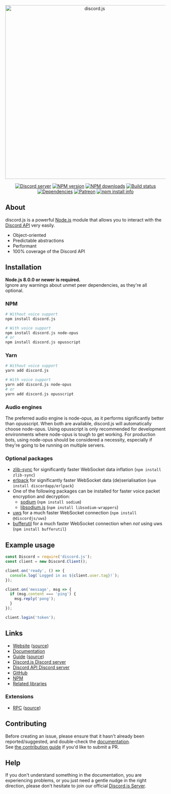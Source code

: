<div align="center">

  [<img src="https://discord.js.org/static/logo.svg" width="546" alt="discord.js" />](https://discord.js.org)
  
  [![Discord server](https://discordapp.com/api/guilds/222078108977594368/embed.png)](https://discord.gg/bRCvFy9)
  [![NPM version](https://img.shields.io/npm/v/discord.js.svg?maxAge=3600)](https://www.npmjs.com/package/discord.js)
  [![NPM downloads](https://img.shields.io/npm/dt/discord.js.svg?maxAge=3600)](https://www.npmjs.com/package/discord.js)
  [![Build status](https://travis-ci.org/discordjs/discord.js.svg)](https://travis-ci.org/discordjs/discord.js)
  [![Dependencies](https://img.shields.io/david/discordjs/discord.js.svg?maxAge=3600)](https://david-dm.org/discordjs/discord.js)
  [![Patreon](https://img.shields.io/badge/donate-patreon-F96854.svg)](https://www.patreon.com/discordjs)
  [![npm install info](https://nodei.co/npm/discord.js.png?downloads=true&stars=true)](https://nodei.co/npm/discord.js/)
</div>

## About

discord.js is a powerful [Node.js](https://nodejs.org) module that allows you to interact with the
[Discord API](https://discordapp.com/developers/docs/intro) very easily.

- Object-oriented
- Predictable abstractions
- Performant
- 100% coverage of the Discord API

## Installation

**Node.js 8.0.0 or newer is required.**  
Ignore any warnings about unmet peer dependencies, as they're all optional.

### NPM

```bash
# Without voice support
npm install discord.js

# With voice support
npm install discord.js node-opus
# or
npm install discord.js opusscript
```

### Yarn

```bash
# Without voice support
yarn add discord.js

# With voice support
yarn add discord.js node-opus
# or
yarn add discord.js opusscript
```

### Audio engines

The preferred audio engine is node-opus, as it performs significantly better than opusscript. When both are available, discord.js will automatically choose node-opus.
Using opusscript is only recommended for development environments where node-opus is tough to get working.
For production bots, using node-opus should be considered a necessity, especially if they're going to be running on multiple servers.

### Optional packages

- [zlib-sync](https://www.npmjs.com/package/zlib-sync) for significantly faster WebSocket data inflation (`npm install zlib-sync`)
- [erlpack](https://github.com/discordapp/erlpack) for significantly faster WebSocket data (de)serialisation (`npm install discordapp/erlpack`)
- One of the following packages can be installed for faster voice packet encryption and decryption:
  - [sodium](https://www.npmjs.com/package/sodium) (`npm install sodium`)
  - [libsodium.js](https://www.npmjs.com/package/libsodium-wrappers) (`npm install libsodium-wrappers`)
- [uws](https://www.npmjs.com/package/@discordjs/uws) for a much faster WebSocket connection (`npm install @discordjs/uws`)
- [bufferutil](https://www.npmjs.com/package/bufferutil) for a much faster WebSocket connection when *not* using uws (`npm install bufferutil`)

## Example usage

```js
const Discord = require('discord.js');
const client = new Discord.Client();

client.on('ready', () => {
  console.log(`Logged in as ${client.user.tag}!`);
});

client.on('message', msg => {
  if (msg.content === 'ping') {
    msg.reply('pong');
  }
});

client.login('token');
```

## Links

- [Website](https://discord.js.org/) ([source](https://github.com/discordjs/website))
- [Documentation](https://discord.js.org/#/docs)
- [Guide](https://discordjs.guide/) ([source](https://github.com/discordjs/guide))
- [Discord.js Discord server](https://discord.gg/bRCvFy9)
- [Discord API Discord server](https://discord.gg/discord-api)
- [GitHub](https://github.com/discordjs/discord.js)
- [NPM](https://www.npmjs.com/package/discord.js)
- [Related libraries](https://discordapi.com/unofficial/libs.html)

### Extensions

- [RPC](https://www.npmjs.com/package/discord-rpc) ([source](https://github.com/discordjs/RPC))

## Contributing

Before creating an issue, please ensure that it hasn't already been reported/suggested, and double-check the
[documentation](https://discord.js.org/#/docs).  
See [the contribution guide](https://github.com/discordjs/discord.js/blob/master/.github/CONTRIBUTING.md) if you'd like to submit a PR.

## Help

If you don't understand something in the documentation, you are experiencing problems, or you just need a gentle
nudge in the right direction, please don't hesitate to join our official [Discord.js Server](https://discord.gg/bRCvFy9).
